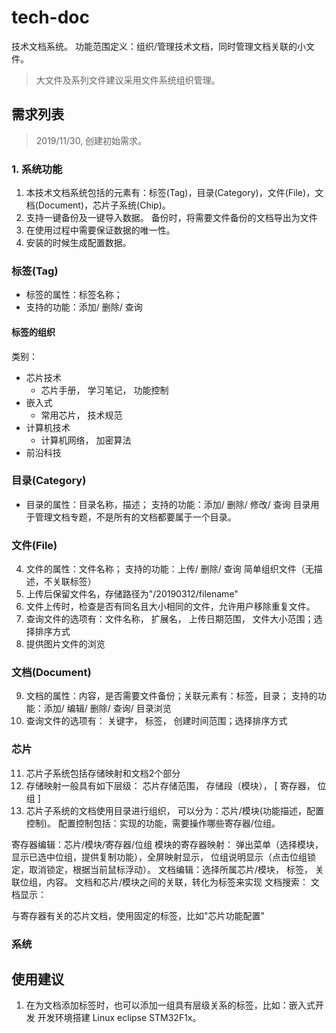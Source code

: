 # tech-doc
技术文档系统。
功能范围定义：组织/管理技术文档，同时管理文档关联的小文件。
> 大文件及系列文件建议采用文件系统组织管理。


## 需求列表
> 2019/11/30, 创建初始需求。

### 1. 系统功能
1. 本技术文档系统包括的元素有：标签(Tag)，目录(Category)，文件(File)，文档(Document)，芯片子系统(Chip)。
2. 支持一键备份及一键导入数据。 备份时，将需要文件备份的文档导出为文件
3. 在使用过程中需要保证数据的唯一性。
4. 安装的时候生成配置数据。

### 标签(Tag)
* 标签的属性：标签名称； 
* 支持的功能：添加/ 删除/ 查询

#### 标签的组织
类别： 
* 芯片技术
    * 芯片手册， 学习笔记， 功能控制
* 嵌入式
    * 常用芯片， 技术规范
* 计算机技术
    * 计算机网络， 加密算法
* 前沿科技

### 目录(Category)
* 目录的属性：目录名称，描述； 支持的功能：添加/ 删除/ 修改/ 查询
目录用于管理文档专题，不是所有的文档都要属于一个目录。

### 文件(File)
4. 文件的属性：文件名称； 支持的功能：上传/ 删除/ 查询
简单组织文件（无描述，不关联标签）
5. 上传后保留文件名，存储路径为"/20190312/filename"
6. 文件上传时，检查是否有同名且大小相同的文件，允许用户移除重复文件。
7. 查询文件的选项有：文件名称， 扩展名， 上传日期范围， 文件大小范围；选择排序方式
8. 提供图片文件的浏览

### 文档(Document)
9. 文档的属性：内容，是否需要文件备份；关联元素有：标签，目录； 支持的功能：添加/ 编辑/ 删除/ 查询/ 目录浏览
10. 查询文件的选项有： 关键字， 标签， 创建时间范围；选择排序方式

### 芯片
11. 芯片子系统包括存储映射和文档2个部分
12. 存储映射一般具有如下层级： 芯片存储范围， 存储段（模块）， [ 寄存器， 位组 ] 
13. 芯片子系统的文档使用目录进行组织， 可以分为：芯片/模块(功能描述，配置控制)。
配置控制包括：实现的功能，需要操作哪些寄存器/位组。

寄存器编辑：芯片/模块/寄存器/位组
模块的寄存器映射： 弹出菜单（选择模块，显示已选中位组，提供复制功能），全屏映射显示， 位组说明显示（点击位组锁定，取消锁定，根据当前鼠标浮动）。
文档编辑：选择所属芯片/模块， 标签， 关联位组，内容。
         文档和芯片/模块之间的关联，转化为标签来实现
文档搜索：
文档显示：

与寄存器有关的芯片文档，使用固定的标签，比如"芯片功能配置"


### 系统

## 使用建议
1. 在为文档添加标签时，也可以添加一组具有层级关系的标签，比如：嵌入式开发 开发环境搭建 Linux eclipse STM32F1x。